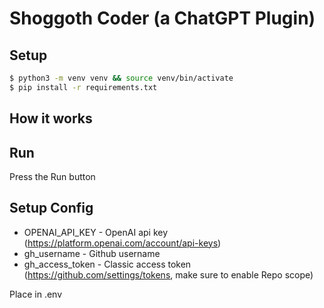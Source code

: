 # Shoggoth Coder (a ChatGPT Plugin)

## Setup
```bash
$ python3 -m venv venv && source venv/bin/activate
$ pip install -r requirements.txt
```

## How it works


## Run

Press the Run button

## Setup Config
* OPENAI_API_KEY - OpenAI api key (https://platform.openai.com/account/api-keys)
* gh_username - Github username
* gh_access_token - Classic access token (https://github.com/settings/tokens, make sure to enable Repo scope)

Place in .env


